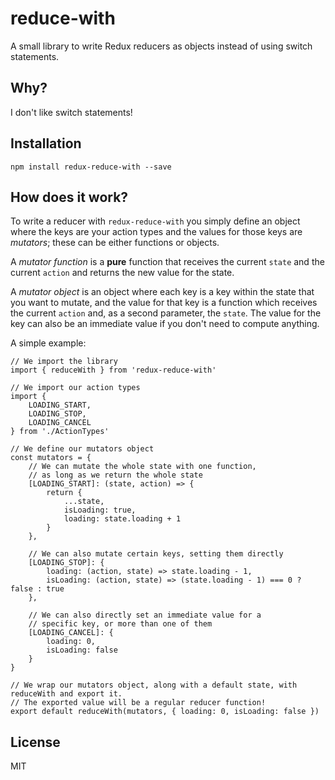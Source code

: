 # reduce-with

A small library to write Redux reducers as objects instead of using switch statements.

## Why?

I don't like switch statements!

## Installation

`npm install redux-reduce-with --save`

## How does it work?

To write a reducer with `redux-reduce-with` you simply define an object where the keys are your
action types and the values for those keys are _mutators_; these can be either functions or objects.

A _mutator function_ is a **pure** function that receives the current `state` and the current
`action` and returns the new value for the state.

A _mutator object_ is an object where each key is a key within the state that you want to mutate,
and the value for that key is a function which receives the current `action` and, as a second
parameter, the `state`. The value for the key can also be an immediate value if you don't need to
compute anything.

A simple example:

```
// We import the library
import { reduceWith } from 'redux-reduce-with'

// We import our action types
import {
    LOADING_START,
    LOADING_STOP,
    LOADING_CANCEL
} from './ActionTypes'

// We define our mutators object
const mutators = {
    // We can mutate the whole state with one function,
    // as long as we return the whole state
    [LOADING_START]: (state, action) => {
        return {
            ...state,
            isLoading: true,
            loading: state.loading + 1
        }
    },

    // We can also mutate certain keys, setting them directly
    [LOADING_STOP]: {
        loading: (action, state) => state.loading - 1,
        isLoading: (action, state) => (state.loading - 1) === 0 ? false : true
    },

    // We can also directly set an immediate value for a
    // specific key, or more than one of them
    [LOADING_CANCEL]: {
        loading: 0,
        isLoading: false
    }
}

// We wrap our mutators object, along with a default state, with reduceWith and export it.
// The exported value will be a regular reducer function!
export default reduceWith(mutators, { loading: 0, isLoading: false })
```

## License

MIT
